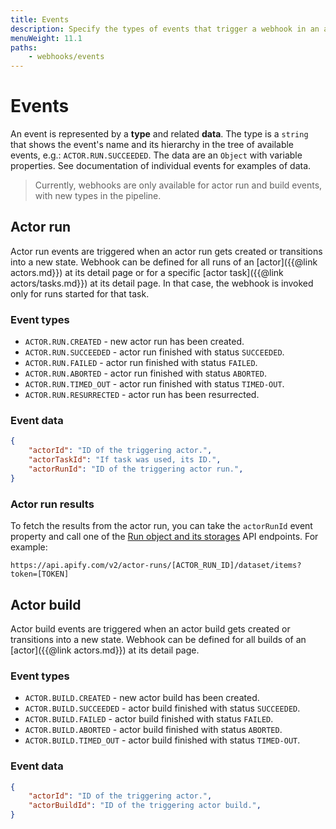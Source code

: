 ```yaml
---
title: Events
description: Specify the types of events that trigger a webhook in an actor or task run. Trigger an action on actor or task run creation, success or failure.
menuWeight: 11.1
paths:
    - webhooks/events
---
```


# Events

An event is represented by a **type** and related **data**. The type is a `string` that shows the event's name and its hierarchy in the tree of available events, e.g.: `ACTOR.RUN.SUCCEEDED`. The data are an `Object` with variable properties. See documentation of individual events for examples of data.

> Currently, webhooks are only available for actor run and build events, with new types in the pipeline.

## [](#actor-run)Actor run

Actor run events are triggered when an actor run gets created or transitions into a new state. Webhook can be defined for all runs of an [actor]({{@link actors.md}}) at its detail page or for a specific [actor task]({{@link actors/tasks.md}}) at its detail page. In that case, the webhook is invoked only for runs started for that task.

### Event types

* `ACTOR.RUN.CREATED` - new actor run has been created.
* `ACTOR.RUN.SUCCEEDED` - actor run finished with status `SUCCEEDED`.
* `ACTOR.RUN.FAILED` - actor run finished with status `FAILED`.
* `ACTOR.RUN.ABORTED` - actor run finished with status `ABORTED`.
* `ACTOR.RUN.TIMED_OUT` - actor run finished with status `TIMED-OUT`.
* `ACTOR.RUN.RESURRECTED` - actor run has been resurrected.

### Event data

```json
{
    "actorId": "ID of the triggering actor.",
    "actorTaskId": "If task was used, its ID.",
    "actorRunId": "ID of the triggering actor run.",
}
```

### Actor run results

To fetch the results from the actor run, you can take the `actorRunId` event property and call one of the [Run object and its storages](https://docs.apify.com/api/v2#/reference/actor-runs/run-object-and-its-storages) API endpoints. For example:

```text
https://api.apify.com/v2/actor-runs/[ACTOR_RUN_ID]/dataset/items?token=[TOKEN]
```


## [](#actor-build)Actor build

Actor build events are triggered when an actor build gets created or transitions into a new state. Webhook can be defined for all builds of an [actor]({{@link actors.md}}) at its detail page.

### Event types

* `ACTOR.BUILD.CREATED` - new actor build has been created.
* `ACTOR.BUILD.SUCCEEDED` - actor build finished with status `SUCCEEDED`.
* `ACTOR.BUILD.FAILED` - actor build finished with status `FAILED`.
* `ACTOR.BUILD.ABORTED` - actor build finished with status `ABORTED`.
* `ACTOR.BUILD.TIMED_OUT` - actor build finished with status `TIMED-OUT`.

### Event data

```json
{
    "actorId": "ID of the triggering actor.",
    "actorBuildId": "ID of the triggering actor build.",
}
```


